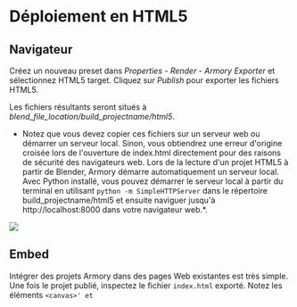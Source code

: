 # Déploiement en HTML5

## Navigateur

Créez un nouveau preset dans *Properties - Render - Armory Exporter* et sélectionnez HTML5 target. Cliquez sur *Publish* pour exporter les fichiers HTML5.

Les fichiers résultants seront situés à *blend_file_location/build_projectname/html5*.

* Notez que vous devez copier ces fichiers sur un serveur web ou démarrer un serveur local. Sinon, vous obtiendrez une erreur d'origine croisée lors de l'ouverture de index.html directement pour des raisons de sécurité des navigateurs web. Lors de la lecture d'un projet HTML5 à partir de Blender, Armory démarre automatiquement un serveur local. Avec Python installé, vous pouvez démarrer le serveur local à partir du terminal en utilisant `python -m SimpleHTTPServer` dans le répertoire build_projectname/html5 et ensuite naviguer jusqu'à http://localhost:8000 dans votre navigateur web.*.

![](/platforms/img/html5/1.png)


## Embed

Intégrer des projets Armory dans des pages Web existantes est très simple. Une fois le projet publié, inspectez le fichier `index.html` exporté. Notez les éléments `<canvas>' et `<script>'.

```html
<!DOCTYPE html>
<html>
<head>
    <meta charset="utf-8"/>
    <title>Armory</title>
</head>
<body style="margin: 0; padding: 0;">
    <p align="center"><canvas align="center" style="outline: none;" id='khanvas' width='1280' height='720'></canvas></p>
    <script src='kha.js'></script>
</body>
</html>
```